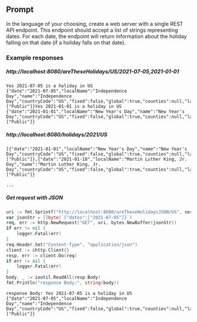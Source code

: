 ## Prompt

In the language of your choosing, create a web server with a single REST API endpoint. This endpoint should accept a list of strings representing dates. For each date, the endpoint will return information about the holiday falling on that date (if a holiday falls on that date).

### Example responses

##### http://localhost:8080/areTheseHolidays/US/2021-07-05,2021-01-01

```shell
Yes 2021-07-05 is a holiday in US
{"date":"2021-07-05","localName":"Independence Day","name":"Independence Day","countryCode":"US","fixed":false,"global":true,"counties":null,"launchYear":null,"types":["Public"]}Yes 2021-01-01 is a holiday in US
{"date":"2021-01-01","localName":"New Year's Day","name":"New Year's Day","countryCode":"US","fixed":false,"global":true,"counties":null,"launchYear":null,"types":["Public"]}
```

##### http://localhost:8080/holidays/2021/US

```shell
[{"date":"2021-01-01","localName":"New Year's Day","name":"New Year's Day","countryCode":"US","fixed":false,"global":true,"counties":null,"launchYear":null,"types":["Public"]},{"date":"2021-01-18","localName":"Martin Luther King, Jr. Day","name":"Martin Luther King, Jr. Day","countryCode":"US","fixed":false,"global":true,"counties":null,"launchYear":null,"types":["Public"]}

...
```

##### Get request with JSON

```go
uri := fmt.Sprintf("http://localhost:8080/areTheseHolidaysJSON/US", serverURL)
var jsonStr = []byte(`{"dates":["2021-07-05"]}`)
req, err := http.NewRequest("GET", uri, bytes.NewBuffer(jsonStr))
if err != nil {
    logger.Fatal(err)
}
req.Header.Set("Content-Type", "application/json")
client := &http.Client{}
resp, err := client.Do(req)
if err != nil {
    logger.Fatal(err)
}
body, _ := ioutil.ReadAll(resp.Body)
fmt.Println("response Body:", string(body))
```

```shell
response Body: Yes 2021-07-05 is a holiday in US
{"date":"2021-07-05","localName":"Independence Day","name":"Independence Day","countryCode":"US","fixed":false,"global":true,"counties":null,"launchYear":null,"types":["Public"]}
```